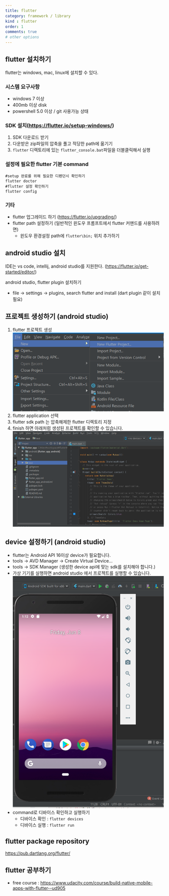 ```yaml
---
title: flutter
category: framework / library
kind : flutter
order: 1
comments: true
# other options
---
```


## flutter 설치하기 

flutter는 windows, mac, linux에 설치할 수 있다.

### 시스템 요구사항
- windows 7 이상
- 400mb 이상 disk
- powershell 5.0 이상 / git 사용가능 상태

### SDK 설치(https://flutter.io/setup-windows/)
1. SDK 다운로드 받기
2. 다운받은 zip파일의 압축을 풀고 적당한 path에 옮기기
3.  `flutter` 디렉토리에 있는 `flutter_console.bat`파일을 더블클릭해서 실행

### 설정에 필요한 flutter 기본 command
```jshelllanguage
#setup 완료를 위해 필요한 디펜던시 확인하기
flutter doctor
#flutter 설정 확인하기
flutter config
```

### 기타
- flutter 업그레이드 하기 (https://flutter.io/upgrading/)
- flutter path 설정하기 (일반적인 윈도우 프롬프트에서 flutter 커맨드를 사용하려면)
  - 윈도우 환경설정 path에 `flutter\bin;` 위치 추가하기
  
## android studio 설치

IDE는 vs code, intellij, android studio를 지원한다. (https://flutter.io/get-started/editor/)

android studio, flutter plugin 설치하기
- file -> settings -> plugins, search flutter and install (dart plugin 같이 설치필요)


## 프로젝트 생성하기 (android studio)

1. flutter 프로젝트 생성
![new flutter project](/assets/flutter/new_flutter_prj.png "create flutter project")
2. flutter application 선택 
3. flutter sdk path 는 압축해제한 flutter 디렉토리 지정
4. finish 하면 아래처럼 생성된 프로젝트를 확인할 수 있습니다.
![main.dart](/assets/flutter/created_flutter_app.png "created flutter")

## device 설정하기 (android studio)

- flutter는 Android API 16이상 device가 필요합니다.
- tools -> AVD Manager -> Create Virtual Device...
- tools -> SDK Manager (생성한 device api에 맞는 sdk를 설치해야 합니다.)
- 가상 기기를 실행하면 android studio 에서 프로젝트를 실행할 수 있습니다.
![virtual device](/assets/flutter/virtual_device.png "virtual device")
- command로 디바이스 확인하고 실행하기
  - 디바이스 확인 : `flutter devices`
  - 디바이스 실행 : `flutter run`

## flutter package repository
https://pub.dartlang.org/flutter/

## flutter 공부하기 
- free course : https://www.udacity.com/course/build-native-mobile-apps-with-flutter--ud905

